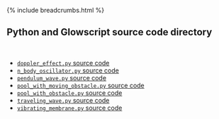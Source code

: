 {% include breadcrumbs.html %}

## Python and Glowscript source code directory
<div class="header_line"><br/></div>

- [`doppler_effect.py` source code](doppler_effect.py)
- [`n_body_oscillator.py` source code](n_body_oscillator.py)
- [`pendulum_wave.py` source code](pendulum_wave.py)
- [`pool_with_moving_obstacle.py` source code](pool_with_moving_obstacle.py)
- [`pool_with_obstacle.py` source code](pool_with_obstacle.py)
- [`traveling_wave.py` source code](traveling_wave.py)
- [`vibrating_membrane.py` source code](vibrating_membrane.py)


